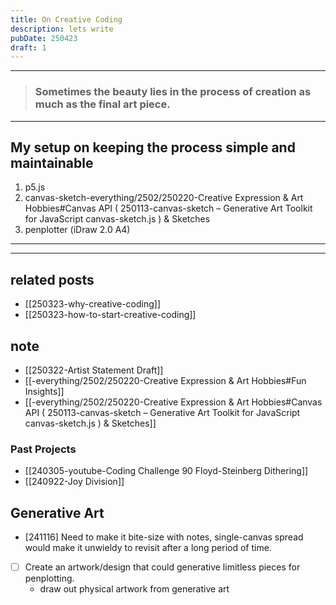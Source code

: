 ```yaml
---
title: On Creative Coding
description: lets write
pubDate: 250423
draft: 1
---
```



---

> ### Sometimes the beauty lies in the process of creation as much as the final art piece.

---
## My setup on keeping the process simple and maintainable

1. p5.js
2. canvas-sketch-everything/2502/250220-Creative Expression & Art Hobbies#Canvas API ( 250113-canvas-sketch – Generative Art Toolkit for JavaScript canvas-sketch.js ) & Sketches
3. penplotter (iDraw 2.0 A4)

---
---



## related posts

- [[250323-why-creative-coding]]
- [[250323-how-to-start-creative-coding]]

## note

- [[250322-Artist Statement Draft]]
- [[-everything/2502/250220-Creative Expression & Art Hobbies#Fun Insights]]
- [[-everything/2502/250220-Creative Expression & Art Hobbies#Canvas API ( 250113-canvas-sketch – Generative Art Toolkit for JavaScript canvas-sketch.js ) & Sketches]]

### Past Projects
- [[240305-youtube-Coding Challenge 90 Floyd-Steinberg Dithering]]
- [[240922-Joy Division]]

## Generative Art

- [241116] Need to make it bite-size with notes, single-canvas spread would make it unwieldy to revisit after a long period of time.
- [ ] Create an artwork/design that could generative limitless pieces for penplotting.
	- draw out physical artwork from generative art
